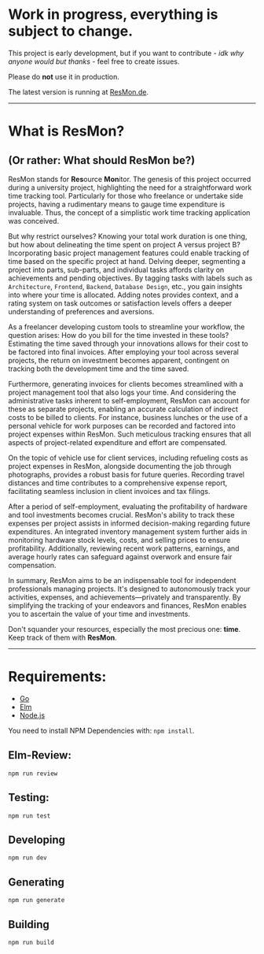 # Work in progress, everything is subject to change.

This project is early development, but if you want to contribute -
_idk why anyone would but thanks_ - feel free to create issues.

Please do **not** use it in production.

The latest version is running at [ResMon.de](https://resmon.de).

---

# What is ResMon?

## (Or rather: What should ResMon be?)

ResMon stands for **Res**ource **Mon**itor. The genesis of this project occurred during a university project, highlighting the need for a straightforward work time tracking tool. Particularly for those who freelance or undertake side projects, having a rudimentary means to gauge time expenditure is invaluable. Thus, the concept of a simplistic work time tracking application was conceived.

But why restrict ourselves? Knowing your total work duration is one thing, but how about delineating the time spent on project A versus project B? Incorporating basic project management features could enable tracking of time based on the specific project at hand. Delving deeper, segmenting a project into parts, sub-parts, and individual tasks affords clarity on achievements and pending objectives.
By tagging tasks with labels such as `Architecture`, `Frontend`, `Backend`, `Database Design`, etc., you gain insights into where your time is allocated. Adding notes provides context, and a rating system on task outcomes or satisfaction levels offers a deeper understanding of preferences and aversions.

As a freelancer developing custom tools to streamline your workflow, the question arises: How do you bill for the time invested in these tools? Estimating the time saved through your innovations allows for their cost to be factored into final invoices. After employing your tool across several projects, the return on investment becomes apparent, contingent on tracking both the development time and the time saved.

Furthermore, generating invoices for clients becomes streamlined with a project management tool that also logs your time. And considering the administrative tasks inherent to self-employment, ResMon can account for these as separate projects, enabling an accurate calculation of indirect costs to be billed to clients. For instance, business lunches or the use of a personal vehicle for work purposes can be recorded and factored into project expenses within ResMon. Such meticulous tracking ensures that all aspects of project-related expenditure and effort are compensated.

On the topic of vehicle use for client services, including refueling costs as project expenses in ResMon, alongside documenting the job through photographs, provides a robust basis for future queries. Recording travel distances and time contributes to a comprehensive expense report, facilitating seamless inclusion in client invoices and tax filings.

After a period of self-employment, evaluating the profitability of hardware and tool investments becomes crucial. ResMon's ability to track these expenses per project assists in informed decision-making regarding future expenditures. An integrated inventory management system further aids in monitoring hardware stock levels, costs, and selling prices to ensure profitability. Additionally, reviewing recent work patterns, earnings, and average hourly rates can safeguard against overwork and ensure fair compensation.

In summary, ResMon aims to be an indispensable tool for independent professionals managing projects. It's designed to autonomously track your activities, expenses, and achievements—privately and transparently. By simplifying the tracking of your endeavors and finances, ResMon enables you to ascertain the value of your time and investments.

Don't squander your resources, especially the most precious one: **time**. Keep track of them with **ResMon**.

---

# Requirements:

-   [Go](https://go.dev/dl/)
-   [Elm](https://guide.elm-lang.org/install/elm.html)
-   [Node.js](https://nodejs.org/)

You need to install NPM Dependencies with: `npm install`.

## Elm-Review:

`npm run review`

## Testing:

`npm run test`

## Developing

`npm run dev`

## Generating

`npm run generate`

## Building

`npm run build`

